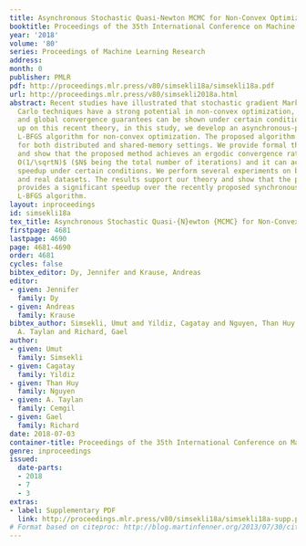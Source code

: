 ```yaml
---
title: Asynchronous Stochastic Quasi-Newton MCMC for Non-Convex Optimization
booktitle: Proceedings of the 35th International Conference on Machine Learning
year: '2018'
volume: '80'
series: Proceedings of Machine Learning Research
address: 
month: 0
publisher: PMLR
pdf: http://proceedings.mlr.press/v80/simsekli18a/simsekli18a.pdf
url: http://proceedings.mlr.press/v80/simsekli2018a.html
abstract: Recent studies have illustrated that stochastic gradient Markov Chain Monte
  Carlo techniques have a strong potential in non-convex optimization, where local
  and global convergence guarantees can be shown under certain conditions. By building
  up on this recent theory, in this study, we develop an asynchronous-parallel stochastic
  L-BFGS algorithm for non-convex optimization. The proposed algorithm is suitable
  for both distributed and shared-memory settings. We provide formal theoretical analysis
  and show that the proposed method achieves an ergodic convergence rate of $\cal
  O(1/\sqrtN)$ ($N$ being the total number of iterations) and it can achieve a linear
  speedup under certain conditions. We perform several experiments on both synthetic
  and real datasets. The results support our theory and show that the proposed algorithm
  provides a significant speedup over the recently proposed synchronous distributed
  L-BFGS algorithm.
layout: inproceedings
id: simsekli18a
tex_title: Asynchronous Stochastic Quasi-{N}ewton {MCMC} for Non-Convex Optimization
firstpage: 4681
lastpage: 4690
page: 4681-4690
order: 4681
cycles: false
bibtex_editor: Dy, Jennifer and Krause, Andreas
editor:
- given: Jennifer
  family: Dy
- given: Andreas
  family: Krause
bibtex_author: Simsekli, Umut and Yildiz, Cagatay and Nguyen, Than Huy and Cemgil,
  A. Taylan and Richard, Gael
author:
- given: Umut
  family: Simsekli
- given: Cagatay
  family: Yildiz
- given: Than Huy
  family: Nguyen
- given: A. Taylan
  family: Cemgil
- given: Gael
  family: Richard
date: 2018-07-03
container-title: Proceedings of the 35th International Conference on Machine Learning
genre: inproceedings
issued:
  date-parts:
  - 2018
  - 7
  - 3
extras:
- label: Supplementary PDF
  link: http://proceedings.mlr.press/v80/simsekli18a/simsekli18a-supp.pdf
# Format based on citeproc: http://blog.martinfenner.org/2013/07/30/citeproc-yaml-for-bibliographies/
---
```

